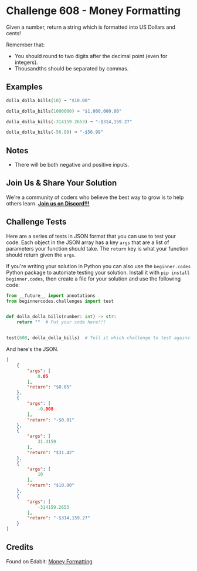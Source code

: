 # Challenge 608 - Money Formatting

Given a number, return a string which is formatted into US Dollars and cents!

Remember that:

- You should round to two digits after the decimal point (even for integers).
- Thousandths should be separated by commas.

## Examples
```python
dolla_dolla_bills(10) ➞ "$10.00"

dolla_dolla_bills(1000000) ➞ "$1,000,000.00"

dolla_dolla_bills(-314159.2653) ➞ "-$314,159.27"

dolla_dolla_bills(-56.99) ➞ "-$56.99"
```
## Notes

- There will be both negative and positive inputs.

## Join Us & Share Your Solution

We're a community of coders who believe the best way to grow is to help others learn. **[Join us on Discord!!!](https://discord.gg/sfHykntuGy)**

## Challenge Tests

Here are a series of tests in JSON format that you can use to test your code. Each object in the JSON array has a key `args` that are a list of parameters your function should take. The `return` key is what your function should return given the `args`. 

If you're writing your solution in Python you can also use the `beginner.codes` Python package to automate testing your solution. Install it with `pip install beginner.codes`, then create a file for your solution and use the following code:
```python
from __future__ import annotations
from beginnercodes.challenges import test


def dolla_dolla_bills(number: int) -> str:
    return ""  # Put your code here!!!


test(608, dolla_dolla_bills)  # Tell it which challenge to test against
```
And here's the JSON.
```json
[
    {
        "args": [
            0.05
        ],
        "return": "$0.05"
    },
    {
        "args": [
            -0.008
        ],
        "return": "-$0.01"
    },
    {
        "args": [
            31.4159
        ],
        "return": "$31.42"
    },
    {
        "args": [
            10
        ],
        "return": "$10.00"
    },
    {
        "args": [
            -314159.2653
        ],
        "return": "-$314,159.27"
    }
]
```
## Credits

Found on Edabit: [Money Formatting](https://edabit.com/challenge/eKJ8E6wnd9GMWxGaZ)
